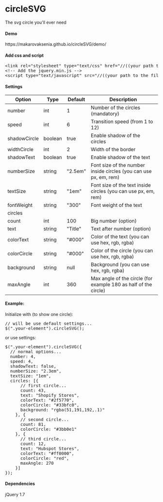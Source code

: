 <h1>circleSVG</h1>
<p>The svg circle you'll ever need</p>

<h4>Demo</h4>
https://makarovaksenia.github.io/circleSVG/demo/

<h4>Add css and script</h4>
<div class="highlight highlight-text-html-basic"><pre>&lt;<span class="pl-ent">link</span> <span class="pl-e">rel</span>=<span class="pl-s"><span class="pl-pds">"</span>stylesheet<span class="pl-pds">"</span></span> <span class="pl-e">type</span>=<span class="pl-s"><span class="pl-pds">"</span>text/css<span class="pl-pds">"</span></span> <span class="pl-e">href</span>=<span class="pl-s"><span class="pl-pds">"</span>//((your path to the file))/circleSVG.css<span class="pl-pds">"</span></span>/&gt;
<span class="pl-c">&lt;!-- Add the jquery.min.js --&gt;</span>
&lt;<span class="pl-ent">script</span> <span class="pl-e">type</span>=<span class="pl-s"><span class="pl-pds">"</span>text/javascript<span class="pl-pds">"</span></span> <span class="pl-e">src</span>=<span class="pl-s"><span class="pl-pds">"</span>//((your path to the file))/circleSVG.js<span class="pl-pds">"</span></span>&gt;&lt;<span class="pl-ent">/script</span>&gt;</pre></div>

<h4>Settings</h4>
<table><thead>
<tr>
<th>Option</th>
<th>Type</th>
<th>Default</th>
<th>Description</th>
</tr>
</thead><tbody>
<tr>
<td>number</td>
<td>int</td>
<td>1</td>
<td>Number of the circles (mandatory)</td>
</tr>
<tr>
<td>speed</td>
<td>int</td>
<td>6</td>
<td>Transition speed (from 1 to 12)</td>
</tr>
<tr>
<td>shadowCircle</td>
<td>boolean</td>
<td>true</td>
<td>Enable shadow of the circles</td>
</tr>
<tr>
<td>widthCircle</td>
<td>int</td>
<td>2</td>
<td>Width of the border</td>
</tr>
<tr>
<td>shadowText</td>
<td>boolean</td>
<td>true</td>
<td>Enable shadow of the text</td>
</tr>
<tr>
<td>numberSize</td>
<td>string</td>
<td>"2.5em"</td>
<td>Font size of the number inside circles (you can use px, em, rem)</td>
</tr>
<tr>
<td>textSize</td>
<td>string</td>
<td>"1em"</td>
<td>Font size of the text inside circles (you can use px, em, rem)</td>
</tr>
<tr>
<tr>
<td>fontWeight</td>
<td>string</td>
<td>"300"</td>
<td>Font weight of the text</td>
</tr>
<tr>
<tr>
<td colspan="100%">circles</td>
</tr>
<tr>
<td>count</td>
<td>int</td>
<td>100</td>
<td>Big number (option)</td>
</tr>
<tr>
<td>text</td>
<td>string</td>
<td>"Title"</td>
<td>Text after number (option)</td>
</tr>
<tr>
<td>colorText</td>
<td>string</td>
<td>"#000"</td>
<td>Color of the text (you can use hex, rgb, rgba)</td>
</tr>
<tr>
<td>colorCircle</td>
<td>string</td>
<td>"#000"</td>
<td>Color of the circle (you can use hex, rgb, rgba)</td>
</tr>
<tr>
<td>background</td>
<td>string</td>
<td>null</td>
<td>Background (you can use hex, rgb, rgba)</td>
</tr>
<tr>
<td>maxAngle</td>
<td>int</td>
<td>360</td>
<td>Max angle of the circle (for example 180 as half of the circle)</td>
</tr>
</tbody></table>

<h4>Example:</h4>
<p>Initialize with (to show one circle):</p>
<div class="highlight highlight-source-js"><pre>
<span class="pl-c">// will be use default settings...</span>
<span class="pl-en">$</span>(<span class="pl-s"><span class="pl-pds">"</span>.your-element<span class="pl-pds">"</span></span>).<span class="pl-en">circleSVG</span>();</pre></div>
<p>or use settings:</p>
<div class="highlight highlight-source-js"><pre>
<span class="pl-en">$</span>(<span class="pl-s"><span class="pl-pds">"</span>.your-element<span class="pl-pds">"</span></span>).<span class="pl-en">circleSVG</span>({
  <span class="pl-c">// normal options...</span>
  number<span class="pl-k">:</span> <span class="pl-c1">4</span>,
  speed<span class="pl-k">:</span> <span class="pl-c1">4</span>,
  shadowText<span class="pl-k">:</span> <span class="pl-c1">false</span>,
  numberSize<span class="pl-k">:</span> <span class="pl-c1">"2.3em"</span>,
  textSize<span class="pl-k">:</span> <span class="pl-c1">"1em"</span>,
  circles<span class="pl-k">:</span> [{
      <span class="pl-c">// first circle...</span>
      count<span class="pl-k">:</span> <span class="pl-c1">43</span>,
      text<span class="pl-k">:</span> <span class="pl-c1">"Shopify Stores"</span>,
      colorText<span class="pl-k">:</span> <span class="pl-c1">"#2f5770"</span>,
      colorCircle<span class="pl-k">:</span> <span class="pl-c1">"#33bfc0"</span>,
      background<span class="pl-k">:</span> <span class="pl-c1">"rgba(51,191,192,.1)"</span>
    }, {
      <span class="pl-c">// second circle...</span>
      count<span class="pl-k">:</span> <span class="pl-c1">81</span>,
      colorCircle<span class="pl-k">:</span> <span class="pl-c1">"#3bb0e1"</span>
    }, {
      <span class="pl-c">// third circle...</span>
      count<span class="pl-k">:</span> <span class="pl-c1">12</span>,
      text<span class="pl-k">:</span> <span class="pl-c1">"Hubspot Stores"</span>,
      colorText<span class="pl-k">:</span> <span class="pl-c1">"#ff0000"</span>,
      colorCircle<span class="pl-k">:</span> <span class="pl-c1">"red"</span>,
      maxAngle<span class="pl-k">:</span> <span class="pl-c1">270</span>
    }]
});</pre></div>

<h4>Dependencies</h4>
<p>jQuery 1.7</p>
